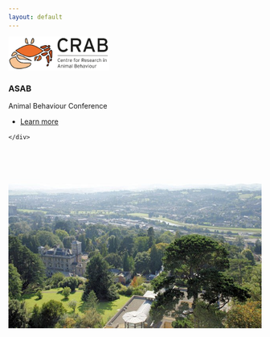 ```yaml
---
layout: default
---
```


<!-- Section -->
<section>
	<div class="posts">
		<article>
			<a href="{{ 'drivers' | absolute_url }}" class="image"><img src="assets/images/Crab Logo RGB.jpg" width="200" alt="" /></a>
			<h3>ASAB</h3>
			<p>Animal Behaviour Conference</p>
			<ul class="actions">
				<li><a href="{{ 'drivers' | absolute_url }}" class="button">Learn more</a></li>
			</ul>
		</article>
		
	</div>
</section>

<div style="text-align:center"><img class="image" src="/assets/images/University_of_Exeter,_Streatham_Campus_-_geograph.org.uk_-_1004277.jpg" width="1000" height="auto"/></div><br/>


